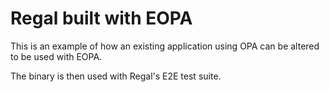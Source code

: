 # Regal built with EOPA

This is an example of how an existing application using OPA
can be altered to be used with EOPA.

The binary is then used with Regal's E2E test suite.
